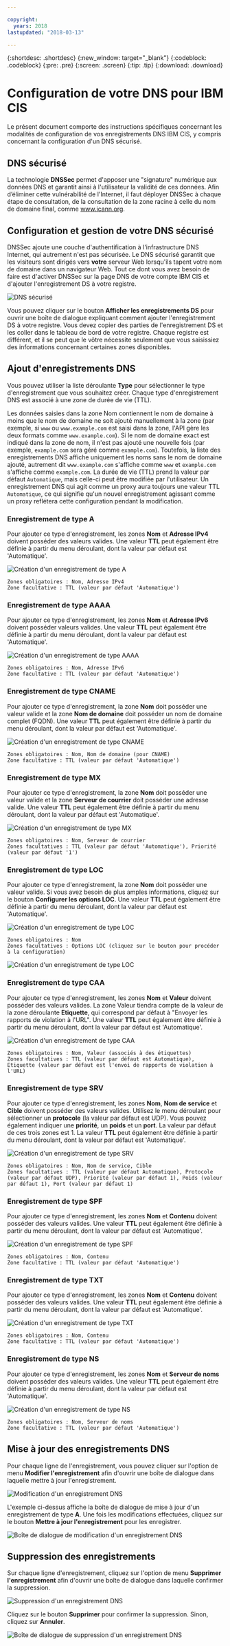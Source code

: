 ```yaml
---

copyright:
  years: 2018
lastupdated: "2018-03-13"

---
```


{:shortdesc: .shortdesc}
{:new_window: target="_blank"}
{:codeblock: .codeblock}
{:pre: .pre}
{:screen: .screen}
{:tip: .tip}
{:download: .download}

# Configuration de votre DNS pour IBM CIS

Le présent document comporte des instructions spécifiques concernant les modalités de configuration de vos enregistrements DNS IBM CIS, y compris concernant la configuration d'un DNS sécurisé.

## DNS sécurisé

La technologie **DNSSec** permet d'apposer une "signature" numérique aux données DNS et garantit ainsi à l'utilisateur la validité de ces données. Afin d’éliminer cette vulnérabilité de l'Internet, il faut déployer DNSSec à chaque étape de consultation, de la consultation de la zone racine à celle du nom de domaine final, comme www.icann.org.

## Configuration et gestion de votre DNS sécurisé 

DNSSec ajoute une couche d'authentification à l'infrastructure DNS Internet, qui autrement n'est pas sécurisée. Le DNS sécurisé garantit que les visiteurs sont dirigés vers **votre** serveur Web lorsqu'ils tapent votre nom de domaine dans un navigateur Web. Tout ce dont vous avez besoin de faire est d'activer DNSSec sur la page DNS de votre compte IBM CIS et d'ajouter l'enregistrement DS à votre registre.

![DNS sécurisé](images/dns/secure-dns.png)

Vous pouvez cliquer sur le bouton **Afficher les enregistrements DS** pour ouvrir une boîte de dialogue expliquant comment ajouter l'enregistrement DS à votre registre. Vous devez copier des parties de l'enregistrement DS et les coller dans le tableau de bord de votre registre. Chaque registre est différent, et il se peut que le vôtre nécessite seulement que vous saisissiez des informations concernant certaines zones disponibles.

## Ajout d'enregistrements DNS

Vous pouvez utiliser la liste déroulante **Type** pour sélectionner le type d'enregistrement que vous souhaitez créer. Chaque type d'enregistrement DNS est associé à une zone de durée de vie (TTL). 

Les données saisies dans la zone Nom contiennent le nom de domaine à moins que le nom de domaine ne soit ajouté manuellement à la zone (par exemple, si `www` ou `www.example.com` est saisi dans la zone, l'API gère les deux formats comme `www.example.com`). Si le nom de domaine exact est indiqué dans la zone de nom, il n'est pas ajouté une nouvelle fois (par exemple, `example.com` sera géré comme `example.com`). Toutefois, la liste des enregistrements DNS affiche uniquement les noms sans le nom de domaine ajouté, autrement dit `www.example.com` s'affiche comme `www` et `example.com` s'affiche comme `example.com`. La durée de vie (TTL) prend la valeur par défaut `Automatique`, mais celle-ci peut être modifiée par l'utilisateur. Un enregistrement DNS qui agit comme un proxy aura toujours une valeur TTL `Automatique`, ce qui signifie qu'un nouvel enregistrement agissant comme un proxy reflétera cette configuration pendant la modification.

### Enregistrement de type A

Pour ajouter ce type d'enregistrement, les zones **Nom** et **Adresse IPv4** doivent posséder des valeurs valides. Une valeur **TTL** peut également être définie à partir du menu déroulant, dont la valeur par défaut est 'Automatique'.

![Création d'un enregistrement de type A](images/dns/create-a-type-record.png)

    Zones obligatoires : Nom, Adresse IPv4
    Zone facultative : TTL (valeur par défaut 'Automatique')

### Enregistrement de type AAAA

Pour ajouter ce type d'enregistrement, les zones **Nom** et **Adresse IPv6** doivent posséder valeurs valides. Une valeur **TTL** peut également être définie à partir du menu déroulant, dont la valeur par défaut est 'Automatique'.

![Création d'un enregistrement de type AAAA](images/dns/create-aaaa-type-record.png)

    Zones obligatoires : Nom, Adresse IPv6
    Zone facultative : TTL (valeur par défaut 'Automatique')

### Enregistrement de type CNAME

Pour ajouter ce type d'enregistrement, la zone **Nom** doit posséder une valeur valide et la zone **Nom de domaine** doit posséder un nom de domaine complet (FQDN). Une valeur **TTL** peut également être définie à partir du menu déroulant, dont la valeur par défaut est 'Automatique'.


![Création d'un enregistrement de type CNAME](images/dns/create-cname-type-record.png)

    Zones obligatoires : Nom, Nom de domaine (pour CNAME)
    Zone facultative : TTL (valeur par défaut 'Automatique')


### Enregistrement de type MX

Pour ajouter ce type d'enregistrement, la zone **Nom** doit posséder une valeur valide et la zone **Serveur de courrier** doit posséder une adresse valide. Une valeur **TTL** peut également être définie à partir du menu déroulant, dont la valeur par défaut est 'Automatique'.

![Création d'un enregistrement de type MX](images/dns/create-mx-type-record.png)

    Zones obligatoires : Nom, Serveur de courrier
    Zones facultatives : TTL (valeur par défaut 'Automatique'), Priorité (valeur par défaut '1')

### Enregistrement de type LOC

Pour ajouter ce type d'enregistrement, la zone **Nom** doit posséder une valeur valide. Si vous avez besoin de plus amples informations, cliquez sur le bouton **Configurer les options LOC**. Une valeur **TTL** peut également être définie à partir du menu déroulant, dont la valeur par défaut est 'Automatique'.

![Création d'un enregistrement de type LOC](images/dns/create-loc-type-record-1.png)

    Zones obligatoires : Nom
    Zones facultatives : Options LOC (cliquez sur le bouton pour procéder à la configuration)

![Création d'un enregistrement de type LOC](images/dns/create-loc-type-record-2.png)

### Enregistrement de type CAA

Pour ajouter ce type d'enregistrement, les zones **Nom** et **Valeur** doivent posséder des valeurs valides. La zone Valeur tiendra compte de la valeur de la zone déroulante **Etiquette**, qui correspond par défaut à "Envoyer les rapports de violation à l'URL". Une valeur **TTL** peut également être définie à partir du menu déroulant, dont la valeur par défaut est 'Automatique'.

![Création d'un enregistrement de type CAA](images/dns/create-caa-type-record.png)

    Zones obligatoires : Nom, Valeur (associés à des étiquettes)
    Zones facultatives : TTL (valeur par défaut est Automatique), Etiquette (valeur par défaut est l'envoi de rapports de violation à l'URL)

### Enregistrement de type SRV

Pour ajouter ce type d'enregistrement, les zones **Nom**, **Nom de service** et **Cible** doivent posséder des valeurs valides. Utilisez le menu déroulant pour sélectionner un **protocole** (la valeur par défaut est UDP). Vous pouvez également indiquer une **priorité**, un **poids** et un **port**. La valeur par défaut de ces trois zones est 1. La valeur **TTL** peut également être définie à partir du menu déroulant, dont la valeur par défaut est 'Automatique'.

![Création d'un enregistrement de type SRV](images/dns/create-srv-type-record.png)

    Zones obligatoires : Nom, Nom de service, Cible
    Zones facultatives : TTL (valeur par défaut Automatique), Protocole (valeur par défaut UDP), Priorité (valeur par défaut 1), Poids (valeur par défaut 1), Port (valeur par défaut 1)

### Enregistrement de type SPF

Pour ajouter ce type d'enregistrement, les zones **Nom** et **Contenu** doivent posséder des valeurs valides. Une valeur **TTL** peut également être définie à partir du menu déroulant, dont la valeur par défaut est 'Automatique'.

![Création d'un enregistrement de type SPF](images/dns/create-spf-type-record.png)

    Zones obligatoires : Nom, Contenu
    Zone facultative : TTL (valeur par défaut 'Automatique')

### Enregistrement de type TXT

Pour ajouter ce type d'enregistrement, les zones **Nom** et **Contenu** doivent posséder des valeurs valides. Une valeur **TTL** peut également être définie à partir du menu déroulant, dont la valeur par défaut est 'Automatique'.

![Création d'un enregistrement de type TXT](images/dns/create-txt-type-record.png)

    Zones obligatoires : Nom, Contenu
    Zone facultative : TTL (valeur par défaut 'Automatique')

### Enregistrement de type NS

Pour ajouter ce type d'enregistrement, les zones **Nom** et **Serveur de noms** doivent posséder des valeurs valides. Une valeur **TTL** peut également être définie à partir du menu déroulant, dont la valeur par défaut est 'Automatique'.

![Création d'un enregistrement de type NS](images/dns/create-ns-type-record.png)

    Zones obligatoires : Nom, Serveur de noms
    Zone facultative : TTL (valeur par défaut 'Automatique')

## Mise à jour des enregistrements DNS

Pour chaque ligne de l'enregistrement, vous pouvez cliquer sur l'option de menu **Modifier l'enregistrement** afin d'ouvrir une boîte de dialogue dans laquelle mettre à jour l'enregistrement.

![Modification d'un enregistrement DNS](images/dns/edit-dns-record.png)

L'exemple ci-dessus affiche la boîte de dialogue de mise à jour d'un enregistrement de type **A**. Une fois les modifications effectuées, cliquez sur le bouton **Mettre à jour l'enregistrement** pour les enregistrer.

![Boîte de dialogue de modification d'un enregistrement DNS](images/dns/update-dns-dialog.png)

## Suppression des enregistrements

Sur chaque ligne d'enregistrement, cliquez sur l'option de menu **Supprimer l'enregistrement** afin d'ouvrir une boîte de dialogue dans laquelle confirmer la suppression.

![Suppression d'un enregistrement DNS](images/dns/delete-record.png)

Cliquez sur le bouton **Supprimer** pour confirmer la suppression. Sinon, cliquez sur **Annuler**.

![Boîte de dialogue de suppression d'un enregistrement DNS](images/dns/delete-record-dialog.png)
